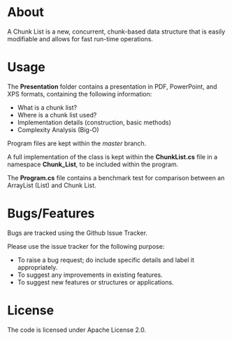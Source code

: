 # About
A Chunk List is a new, concurrent, chunk-based data structure that is easily modifiable and allows for fast run-time operations.

# Usage
The __Presentation__ folder contains a presentation in PDF, PowerPoint, and XPS formats, containing the following information:
  * What is a chunk list?
  * Where is a chunk list used?
  * Implementation details (construction, basic methods)
  * Complexity Analysis (Big-O)

Program files are kept within the _master_ branch.

A full implementation of the class is kept within the __ChunkList.cs__ file in a namespace __Chunk_List__, to be included within the program.

The __Program.cs__ file contains a benchmark test for comparison between an ArrayList (List<T>) and Chunk List.

# Bugs/Features
Bugs are tracked using the Github Issue Tracker.

Please use the issue tracker for the following purpose:
  * To raise a bug request; do include specific details and label it appropriately.
  * To suggest any improvements in existing features.
  * To suggest new features or structures or applications.

# License
The code is licensed under Apache License 2.0.
